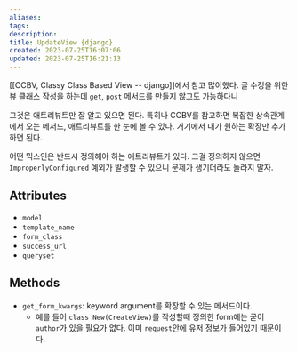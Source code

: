 ```yaml
---
aliases: 
tags: 
description:
title: UpdateView {django}
created: 2023-07-25T16:07:06
updated: 2023-07-25T16:21:13
---
```

[[CCBV, Classy Class Based View -- django]]에서 참고 많이했다. 글 수정을 위한 뷰 클래스 작성을 하는데 `get`, `post` 메서드를 만들지 않고도 가능하다니

그것은 애트리뷰트만 잘 알고 있으면 된다. 특히나 CCBV를 참고하면 복잡한 상속관계에서 오는 메서드, 애트리뷰트를 한 눈에 볼 수 있다. 거기에서 내가 원하는 확장만 추가하면 된다.

어떤 믹스인은 반드시 정의해야 하는 애트리뷰트가 있다. 그걸 정의하지 않으면 `ImproperlyConfigured` 예외가 발생할 수 있으니 문제가 생기더라도 놀라지 말자.

## Attributes

- `model`
- `template_name`
- `form_class`
- `success_url`
- `queryset`

## Methods

- `get_form_kwargs`: keyword argument를 확장할 수 있는 메서드이다.
	- 예를 들어 `class New(CreateView)`를 작성할때 정의한 form에는 굳이 `author`가 있을 필요가 없다. 이미 `request`안에 유저 정보가 들어있기 때문이다. 